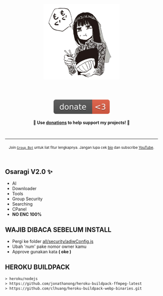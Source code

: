 <h1 align="center">
	<img width="250" src="media/1732334413925.png" alt="Donations"><p>
</h1>

<br>
<p align="center">
	<a href="https://saweria.co/neekoi"><img width="185" src="media/badge.svg" alt="Badge"></a>
	<br><br>
	<b>🙌 Use <a href="https://saweria.co/neekoi">donations</a> to help support <b>my</b> projects! 🙌</b>
</p>
<br>

---

<p align="center">
	<sub>Join <a href="https://yourdonation.rocks"><code>Group Bot</code></a> untuk liat fitur lengkapnya. Jangan lupa cek <a href="https://nikolaskama.me">bio</a> dan subscribe <a href="https://youtube.com/qyuunee">YouTube</a>.</sub>
</p>

<br>

## Osaragi V2.0 ✨
- AI
- Downloader
- Tools
- Group Security
- Searching
- CPanel
- **NO ENC 100%**

## WAJIB DIBACA SEBELUM INSTALL
- Pergi ke folder [all/security/adiwConfig.js](https://github.com/OxBrutal/Osaragi-V2.0/blob/main/all/security/adiwConfig.js)
- Ubah 'num' pake nomor owner kamu
- Approve gunakan kata **( oke )**

## HEROKU BUILDPACK

```
> heroku/nodejs
> https://github.com/jonathanong/heroku-buildpack-ffmpeg-latest
> https://github.com/clhuang/heroku-buildpack-webp-binaries.git
```
